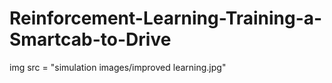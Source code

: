 # Reinforcement-Learning-Training-a-Smartcab-to-Drive
img src = "simulation images/improved learning.jpg"
